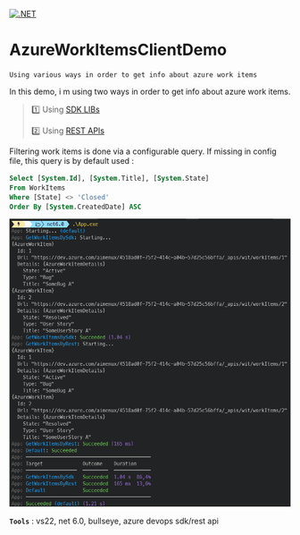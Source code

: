 [![.NET](https://github.com/aimenux/AzureWorkItemsClientDemo/actions/workflows/ci.yml/badge.svg)](https://github.com/aimenux/AzureWorkItemsClientDemo/actions/workflows/ci.yml)

# AzureWorkItemsClientDemo
```
Using various ways in order to get info about azure work items
```

In this demo, i m using two ways in order to get info about azure work items.
>
> :one: Using [SDK LIBs](https://docs.microsoft.com/en-us/azure/devops/integrate/concepts/dotnet-client-libraries?view=azure-devops)
>
> :two: Using [REST APIs](https://docs.microsoft.com/en-us/rest/api/azure/devops)
>
>
Filtering work items is done via a configurable query. If missing in config file, this query is by default used :
>

```sql
Select [System.Id], [System.Title], [System.State] 
From WorkItems 
Where [State] <> 'Closed' 
Order By [System.CreatedDate] ASC
```

![AzureWorkItemsClientDemo](Screenshots/AzureWorkItemsClientDemo.png)

**`Tools`** : vs22, net 6.0, bullseye, azure devops sdk/rest api
